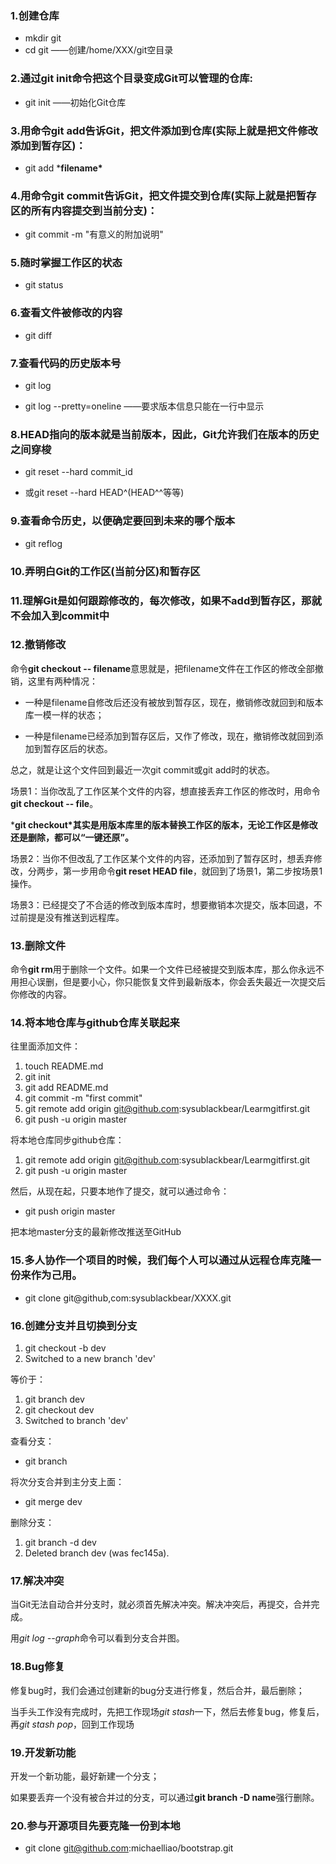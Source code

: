 ### 1.创建仓库

- mkdir git
- cd git  ——创建/home/XXX/git空目录



### 2.通过git init命令把这个目录变成Git可以管理的仓库:

- git init ——初始化Git仓库



### 3.用命令git add告诉Git，把文件添加到仓库(实际上就是把文件修改添加到暂存区)：

- git add ***filename\*** 



### 4.用命令git commit告诉Git，把文件提交到仓库(实际上就是把暂存区的所有内容提交到当前分支)：

- git commit -m "有意义的附加说明"



### 5.随时掌握工作区的状态

- git status



### 6.查看文件被修改的内容

- git diff



### 7.查看代码的历史版本号

- git log

- git log --pretty=oneline  ——要求版本信息只能在一行中显示



### 8.HEAD指向的版本就是当前版本，因此，Git允许我们在版本的历史之间穿梭

- git reset --hard commit_id

- 或git reset --hard HEAD^(HEAD^^等等)



### 9.查看命令历史，以便确定要回到未来的哪个版本

- git reflog



### 10.弄明白Git的工作区(当前分区)和暂存区



### 11.理解Git是如何跟踪修改的，每次修改，如果不add到暂存区，那就不会加入到commit中



### 12.撤销修改

命令**git checkout -- filename**意思就是，把filename文件在工作区的修改全部撤销，这里有两种情况：

- 一种是filename自修改后还没有被放到暂存区，现在，撤销修改就回到和版本库一模一样的状态；

- 一种是filename已经添加到暂存区后，又作了修改，现在，撤销修改就回到添加到暂存区后的状态。

总之，就是让这个文件回到最近一次git commit或git add时的状态。

场景1：当你改乱了工作区某个文件的内容，想直接丢弃工作区的修改时，用命令**git checkout -- file**。

***git checkout\*其实是用版本库里的版本替换工作区的版本，无论工作区是修改还是删除，都可以“一键还原”。**

场景2：当你不但改乱了工作区某个文件的内容，还添加到了暂存区时，想丢弃修改，分两步，第一步用命令**git reset HEAD file**，就回到了场景1，第二步按场景1操作。

场景3：已经提交了不合适的修改到版本库时，想要撤销本次提交，版本回退，不过前提是没有推送到远程库。



### 13.删除文件

命令**git rm**用于删除一个文件。如果一个文件已经被提交到版本库，那么你永远不用担心误删，但是要小心，你只能恢复文件到最新版本，你会丢失最近一次提交后你修改的内容。



### 14.将本地仓库与github仓库关联起来

往里面添加文件：

1. touch README.md
2. git init
3. git add README.md
4. git commit -m "first commit"
5. git remote add origin git@github.com:sysublackbear/Learmgitfirst.git
6. git push -u origin master

将本地仓库同步github仓库：

1. git remote add origin git@github.com:sysublackbear/Learmgitfirst.git
2. git push -u origin master

然后，从现在起，只要本地作了提交，就可以通过命令：

- git push origin master

把本地master分支的最新修改推送至GitHub



### 15.多人协作一个项目的时候，我们每个人可以通过从远程仓库克隆一份来作为己用。

- git  clone git@github,com:sysublackbear/XXXX.git



### 16.创建分支并且切换到分支

1. git checkout -b dev
2. Switched to a new branch 'dev'

等价于：

1. git branch dev
2. git checkout dev
3. Switched to branch 'dev'

查看分支：

- git branch

将次分支合并到主分支上面：

- git merge dev

删除分支：

1. git branch -d dev
2. Deleted branch dev (was fec145a).



### 17.解决冲突

当Git无法自动合并分支时，就必须首先解决冲突。解决冲突后，再提交，合并完成。

用*git log --graph*命令可以看到分支合并图。



### 18.Bug修复

修复bug时，我们会通过创建新的bug分支进行修复，然后合并，最后删除；

当手头工作没有完成时，先把工作现场*git stash*一下，然后去修复bug，修复后，再*git stash pop*，回到工作现场



### 19.开发新功能

开发一个新功能，最好新建一个分支；

如果要丢弃一个没有被合并过的分支，可以通过**git branch -D name**强行删除。



### 20.参与开源项目先要克隆一份到本地

- git clone git@github.com:michaelliao/bootstrap.git

